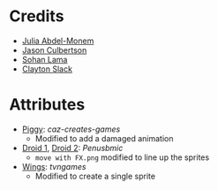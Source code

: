 

# Credits
- [Julia Abdel-Monem](https://github.com/MusicalArtist12)
- [Jason Culbertson](https://github.com/JTCulbertson)
- [Sohan Lama](https://github.com/Soohann)
- [Clayton Slack](https://github.com/Harpy88)

# Attributes
- [Piggy](https://caz-creates-games.itch.io/piggy): *caz-creates-games*
    - Modified to add a damaged animation
- [Droid 1](https://penusbmic.itch.io/sci-fi-character-pack-6), [Droid 2](https://penusbmic.itch.io/sci-fi-character-pack-12): *Penusbmic*
    - `move with FX.png` modified to line up the sprites
- [Wings](https://www.deviantart.com/tvngames/art/Wing-Sprites-FOR-323starlight-279590474): *tvngames*
    - Modified to create a single sprite